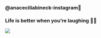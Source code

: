 ### @anaceciliabineck-instagram📲
### Life is better when you’re laughing 🧿💌

![](https://media.tenor.com/lTvk2VDmPxUAAAAi/hippie-gnome.gif)


